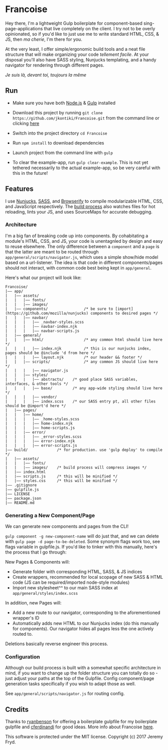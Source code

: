 # Francoise

Hey there, I'm a lightweight Gulp boilerplate for component-based sing-page-applications that live completely on the client. I try not to be overly opinionated, so if you'd like to just use me to write standard HTML, CSS, & JS, then _ma cherie_, I'm there for you.

At the very least, I offer simple/ergonomic build tools and a neat file structure that will make organizing your code _tellement facile_. At your disposal you'll also have SASS styling, Nunjucks templating, and a handy navigator for rendering through different pages.


_Je suis là, devant toi, toujours la même_


## Run

* Make sure you have both [Node.js](http://nodejs.org) & [Gulp](http://gulpjs.com) installed
* Download this project by running `git clone https://github.com/jkontiki/Francoise.git` from the command line or clicking [here](https://github.com/jkontiki/Francoise/master.zip)
* Switch into the project directory `cd Francoise`
* Run `npm install` to download dependencies
* Launch project from the command line with `gulp`

* To clear the example-app, run `gulp clear-example`. This is not yet tethered necessarily to the actual example-app, so be very careful with this in the future!


## Features

I use [Nunjucks](https://github.com/mozilla/nunjucks), [SASS](http://sass-lang.com/), and [Browserify](http://browserify.org/) to compile modularizable HTML, CSS, and JavaScript respectively. The [build process](https://github.com/JKonTiki/Francoise/blob/master/gulpfile.js) also watches files for hot reloading, lints your JS, and uses SourceMaps for accurate debugging.

### Architecture

I'm a big fan of breaking code up into components. By cohabitating a module's HTML, CSS, and JS, your code is unentagnled by design and easy to reuse elsewhere. The only difference between a `component` and a `page` is that the latter are meant to be routed through `app/general/scripts/navigator.js`, which uses a simple show/hide model based on a url-listener. The idea is that code in different components/pages should not interact, with common code best being kept in `app/general`.

Here's what our project will look like:

```
Francoise/
|—— app/
|   |—— assets/
|   |   |—— fonts/
|   |   |—— images/
|   |—— components/                /* be sure to [import](https://github.com/mozilla/nunjucks) components to desired pages */
|   |   |—— navbar/
|   |   |   |—— _navbar-styles.scss
|   |   |   |—— navbar-index.njk
|   |   |   |—— navbar-scripts.js
|   |—— general/
|   |   |—— html/                  /* any common html should live here */
|   |   |   |—— index.njk          /* this is our nunjucks index, pages should be @include 'd from here */
|   |   |   |—— layout.njk         /* our header && footer */
|   |   |—— scripts/               /* any common JS should live here */
|   |   |   |—— navigator.js
|   |   |—— styles/
|   |   |   |—— abstracts/    /* good place SASS variables, interfaces, & other tools */
|   |   |   |—— base/         /* any app-wide styling should live here */
|   |   |   |—— vendor/
|   |   |   |—— index.scss    /* our SASS entry pt, all other files should be @import'd here */
|   |—— pages/
|   |   |—— home/
|   |   |   |—— _home-styles.scss
|   |   |   |—— home-index.njk
|   |   |   |—— home-scripts.js
|   |   |—— error/
|   |   |   |—— _error-styles.scss
|   |   |   |—— error-index.njk
|   |   |   |—— error-scripts.js
|—— build/             /* for production. use 'gulp deploy' to compile */
|   |—— assets/
|   |   |—— fonts/
|   |   |—— images/    /* build process will compress images */
|   |—— index.html
|   |—— scripts.js     /* this will be minified */
|   |—— styles.css     /* this will be minified */
|—— .gitignore
|—— gulpfile.js
|—— LICENSE
|—— package.json
|—— README.md
```

### Generating a New Component/Page

We can generate new components and pages from the CLI!

`gulp component -g new-component-name` will do just that, and we can delete with `gulp page -d page-to-be-deleted`. Some synonym flags work too, see flags variable in gulpfile.js. If you'd like to tinker with this manually, here's the process that I go through:

New Pages & Components will:
* Generate folder with corresponding HTML, SASS, & JS indices
* Create wrappers, recommended for local scopage of new SASS & HTML code (JS can be required/imported node-style modules)
* Import new stylesheet^^ to our main SASS index at `app/general/styles/index.scss`

In addition, new Pages will:
* Add a new route to our navigator, corresponding to the aforementioned wrapper's ID
* Automatically adds new HTML to our Nunjucks index (do this manually for components). Our navigator hides all pages less the one actively routed to.

Deletions basically reverse engineer this process.

### Configuration

Although our build process is built with a somewhat specific architecture in mind, if you want to change up the folder structure you can totally do so - just adjust your paths at the top of the Gulpfile. Config component/page generation tasks specifically if you wish to adapt those as well.

See `app/general/scripts/navigator.js` for routing config.


## Credits

Thanks to [ryanbenson](https://github.com/ryanbenson/Harvest) for offering a boilerplate gulpfile for my boilerplate gulpfile and [cferdinandi](https://github.com/cferdinandi/gulp-boilerplate) for good ideas. More info about Francoise [here](https://www.youtube.com/watch?v=_V-b8QIYOpM).

This software is protected under the MIT license. Copyright (c) 2017 Jeremy Fryd.

